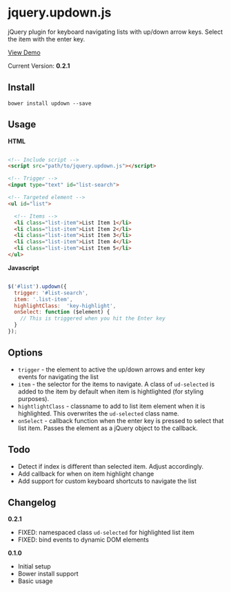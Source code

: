 jquery.updown.js
================

jQuery plugin for keyboard navigating lists with up/down arrow keys. Select the item with the enter key.

[View Demo](http://codepen.io/scottcorgan/pen/mzdhA)

Current Version: **0.2.1**

## Install

```
bower install updown --save
```

## Usage

**HTML**

```HTML

<!-- Include script -->
<script src="path/to/jquery.updown.js"></script>

<!-- Trigger -->
<input type="text" id="list-search">

<!-- Targeted element -->
<ul id="list">

  <!-- Items -->
  <li class="list-item">List Item 1</li>
  <li class="list-item">List Item 2</li>
  <li class="list-item">List Item 3</li>
  <li class="list-item">List Item 4</li>
  <li class="list-item">List Item 5</li>
</ul>

```

**Javascript**

```javascript

$('#list').updown({
  trigger: '#list-search',
  item: '.list-item',
  highlightClass:  'key-highlight',
  onSelect: function ($element) {
    // This is triggered when you hit the Enter key
  }
});

```

## Options

* ` trigger ` - the element to active the up/down arrows and enter key events for navigating the list
* ` item ` - the selector for the items to navigate. A class of ` ud-selected ` is added to the item by default when item is hightlighted (for styling purposes).
* ` hightlightClass ` - classname to add to list item element when it is highlighted. This overwrites the ` ud-selected ` class name.
* ` onSelect ` - callback function when the enter key is pressed to select that list item. Passes the element as a jQuery object to the callback.

## Todo

* Detect if index is different than selected item. Adjust accordingly.
* Add callback for when on item highlight change
* Add support for custom keyboard shortcuts to navigate the list

## Changelog

**0.2.1**
* FIXED: namespaced class ` ud-selected ` for highlighted list item
* FIXED: bind events to dynamic DOM elements

**0.1.0**
* Initial setup
* Bower install support
* Basic usage
